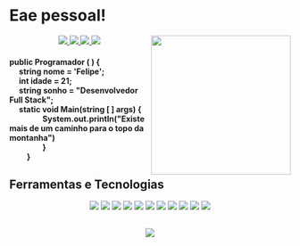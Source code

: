# Eae pessoal!

<img align = "right" src="https://avatars.githubusercontent.com/u/103579021?s=400&u=1961e651a93d8a3dfcae530f17cdf415a693ff37&v=4" width="250px" height="250px"/><div>
	
<div align = "center">
<a href="https://github.com/FelipeBertoli" alt="github" target="_blank">
<img src="https://img.shields.io/badge/GitHub-000000?&style=flat-square&logo=GitHub&logoColor=white">
<a href="https://www.linkedin.com/in/felipebertoli" alt="linkedin" target="_blank">
<img src="https://img.shields.io/badge/LinkedIn-%230077B5.svg?&style=flat-square&logo=linkedin&logoColor=white">
</a>
<a href="mailto:felipebertolioliveira@gmail.com" alt="gmail" target="_blank">
<img src="https://img.shields.io/badge/Gmail-FF0000?style=flat-square&labelColor=FF0000&logo=gmail&logoColor=white&link=mailto:tassiofernandescosta@gmail.com" />
</a>
<a href="https://wa.me/5543984331545" alt="WhatsApp" target="_blank">
<img src="https://img.shields.io/badge/WhatsApp-25d366?style=flat-square&labelColor=25d366&logo=whatsapp&logoColor=white&link=https://wa.me/5584981430120"/>
</a>
</div>
	  
	  
<h4> public Programador (	) {	<br>
&emsp;  string nome = 'Felipe';		<br>
&emsp;	int idade = 21; 	<br>
&emsp;	string sonho = "Desenvolvedor Full Stack";	<br>
&emsp;	static void Main(string [ ] args) {	<br>
&emsp;&emsp;&emsp;&emsp;  System.out.println("Existe mais de um caminho para o topo da montanha") 	<br>
&emsp;&emsp;&emsp;&emsp;  }	<br>
&emsp;&emsp; }  </h4>


<h2> Ferramentas e Tecnologias </h2>
<div align = "center">

<img class="skill-item" src="https://img.shields.io/badge/HTML5-E34F26?style=for-the-badge&logo=html5&logoColor=white"> 	
<img class="skill-item" src="https://img.shields.io/badge/CSS3-1572B6?style=for-the-badge&logo=css3&logoColor=white"> 
<img class="skill-item" src="https://img.shields.io/badge/JavaScript-F7DF1E?style=for-the-badge&logo=javascript&logoColor=black">
<img class="skill-item" src="https://img.shields.io/badge/Java-red?style=for-the-badge&logo=openjdk&logoColor=white"> 
<img class="skill-item" src="https://img.shields.io/badge/PHP-777BB4?style=for-the-badge&logo=php&logoColor=white">
<img class="skill-item" src="https://img.shields.io/badge/MySQL-black?style=for-the-badge&logo=mysql&logoColor=white">
<img class="skill-item" src="https://img.shields.io/badge/angular-%23DD0031.svg?style=for-the-badge&logo=angular&logoColor=white">
<img class="skill-item" src="https://img.shields.io/badge/laravel-%23FF2D20.svg?style=for-the-badge&logo=laravel&logoColor=white"> 
<img class="skill-item" src="https://img.shields.io/badge/Node.js-43853D?style=for-the-badge&logo=node.js&logoColor=white">
<img class="skill-item" src="https://img.shields.io/badge/React-20232A?style=for-the-badge&logo=react&logoColor=61DAFB">
<img class="skill-item" src="https://img.shields.io/badge/React_Native-20232A?style=for-the-badge&logo=react&logoColor=61DAFB">
	
<div align = "center"><h2><img src="https://miro.medium.com/max/800/0*VV3Nmxgv3KX4sLhr.gif"/></h2>
